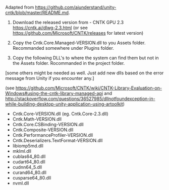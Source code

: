 
Adapted from https://github.com/aiunderstand/unity-cntk/blob/master/README.md.


1) Download the released version from - CNTK GPU 2.3 https://cntk.ai/dlwg-2.3.html (or see https://github.com/Microsoft/CNTK/releases for latest version)

2) Copy the Cntk.Core.Managed-VERSION.dll to you Assets folder. Recommanded somewhere under Plugins folder.

2) Copy the following DLL's to where the system can find them but not in the Assets folder. Rocommanded in the project folder.

[some others might be needed as well. Just add new dlls based on the error message from Unity if you encounter any.]



(see https://github.com/Microsoft/CNTK/wiki/CNTK-Library-Evaluation-on-Windows#using-the-cntk-library-managed-api 
and http://stackoverflow.com/questions/36527985/dllnotfoundexception-in-while-building-desktop-unity-application-using-artoolkit)

  - Cntk.Core-VERSION.dll (eg. Cntk.Core-2.3.dll)
  - Cntk.Math-VERSION.dll
  - Cntk.Core.CSBinding-VERSION.dll
  - Cntk.Composite-VERSION.dll
  - Cntk.PerformanceProfiler-VERSION.dll
  - Cntk.Deserializers.TextFormat-VERSION.dll  
  - libiomp5md.dll
  - mklml.dll
  - cublas64_80.dll
  - cudart64_80.dll
  - cudnn64_5.dll
  - curand64_80.dll
  - cusparse64_80.dll
  - nvml.dll